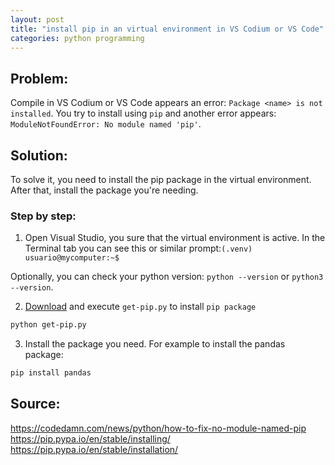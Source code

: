 ```yaml
---
layout: post
title: "install pip in an virtual environment in VS Codium or VS Code"
categories: python programming
---
```


## Problem: 

Compile in VS Codium or VS Code appears an error: `Package <name> is not installed`.
You try to install using `pip` and another error appears: `ModuleNotFoundError: No module named 'pip'`.

## Solution:
To solve it, you need to install the pip package in the virtual environment. After that, install the package you're needing.


### Step by step:

1. Open Visual Studio, you sure that the virtual environment is active. In the Terminal tab you can see this or similar prompt:`(.venv) usuario@mycomputer:~$`

Optionally, you can check your python version: `python --version` or `python3 --version`.

2. [Download](https://pip.pypa.io/en/stable/installation/) and execute `get-pip.py` to install `pip package`


```bash
python get-pip.py
```

3. Install the package you need. For example to install the pandas package:

```bash
pip install pandas
```


## Source:

<https://codedamn.com/news/python/how-to-fix-no-module-named-pip>  
<https://pip.pypa.io/en/stable/installing/>  
<https://pip.pypa.io/en/stable/installation/>